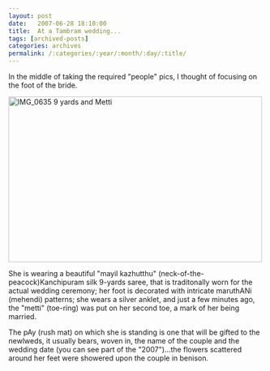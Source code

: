 ```yaml
---
layout: post
date:	2007-06-28 18:10:00
title:  At a Tambram wedding...
tags: [archived-posts]
categories: archives
permalink: /:categories/:year/:month/:day/:title/
---
```

In the middle of taking the required "people" pics, I thought of focusing on the foot of the bride.

<a href="http://www.flickr.com/photos/9190033@N03/649003680/" title="Photo Sharing"><img src="http://farm2.static.flickr.com/1138/649003680_2c93d7fb67.jpg" width="500" height="327" alt="IMG_0635 9 yards and Metti" /></a>

She is wearing a beautiful "mayil kazhutthu" (neck-of-the-peacock)Kanchipuram silk 9-yards saree, that is traditonally worn for the actual wedding ceremony; her foot is decorated with intricate maruthANi (mehendi) patterns; she wears a silver anklet, and just a few minutes ago, the "metti" (toe-ring) was put on her second toe, a mark of her being married.

The  pAy (rush mat) on which she is standing is one that will be gifted to the newlweds, it usually bears, woven in, the name of the couple and the wedding date (you can see part of the "2007")...the flowers scattered around her feet were showered upon the couple in benison.

